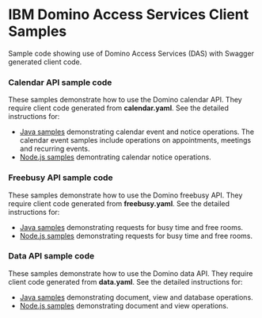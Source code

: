 <!---
  © Copyright IBM Corp. 2017
  
  Licensed under the Apache License, Version 2.0 (the "License"); 
  you may not use this file except in compliance with the License. 
  You may obtain a copy of the License at:
  
  http://www.apache.org/licenses/LICENSE-2.0 
  
  Unless required by applicable law or agreed to in writing, software 
  distributed under the License is distributed on an "AS IS" BASIS, 
  WITHOUT WARRANTIES OR CONDITIONS OF ANY KIND, either express or 
  implied. See the License for the specific language governing 
--->

# IBM Domino Access Services Client Samples
Sample code showing use of Domino Access Services (DAS) with Swagger
generated client code.

### Calendar API sample code

These samples demonstrate how to use the Domino calendar API.  They
require client code generated from **calendar.yaml**.  See the detailed
instructions for:

- [Java samples](calendar/java) demonstrating calendar event and notice
  operations.  The calendar event samples include operations on appointments,
  meetings and recurring events.
- [Node.js samples](calendar/nodejs) demontrating calendar notice
  operations.

### Freebusy API sample code

These samples demonstrate how to use the Domino freebusy API.  They
require client code generated from **freebusy.yaml**.  See the detailed
instructions for:

- [Java samples](freebusy/java) demonstrating requests for busy time and
  free rooms.
- [Node.js samples](freebusy/nodejs) demonstrating requests for busy time
  and free rooms.

### Data API sample code

These samples demonstrate how to use the Domino data API.  They
require client code generated from **data.yaml**.  See the detailed
instructions for:

- [Java samples](data/java) demonstrating document, view and database operations.
- [Node.js samples](data/nodejs) demonstrating document and view operations.

